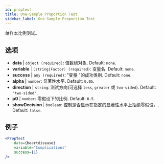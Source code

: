 ```yaml
---
id: proptest
title: One-Sample Proportion Test
sidebar_label: One-Sample Proportion Test
---
```


单样本比例测试。

## 选项

* __data__ | `object (required)`: 值数组对象. Default: `none`.
* __variable__ | `(string|Factor) (required)`: 变量名. Default: `none`.
* __success__ | `any (required)`: "变量 "的成功类别. Default: `none`.
* __alpha__ | `number`: 显著性水平. Default: `0.05`.
* __direction__ | `string`: 测试方向(可选择 `less`, `greater` 或 `two-sided`). Default: `'two-sided'`.
* __p0__ | `number`: 零假设下的比例. Default: `0.5`.
* __showDecision__ | `boolean`: 控制是否显示在指定的显著性水平上拒绝零假设。. Default: `false`.


## 例子

```jsx live
<PropTest
    data={heartdisease} 
    variable="Complications"
    success={1}
/>
```
